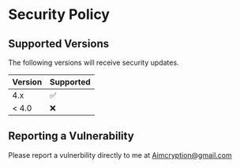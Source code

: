 # Security Policy

## Supported Versions

The following versions will receive security updates.

| Version | Supported          |
| ------- | ------------------ |
| 4.x     | :white_check_mark: |
| < 4.0   | :x:                |

## Reporting a Vulnerability

Please report a vulnerbility directly to me at Aimcryption@gmail.com
